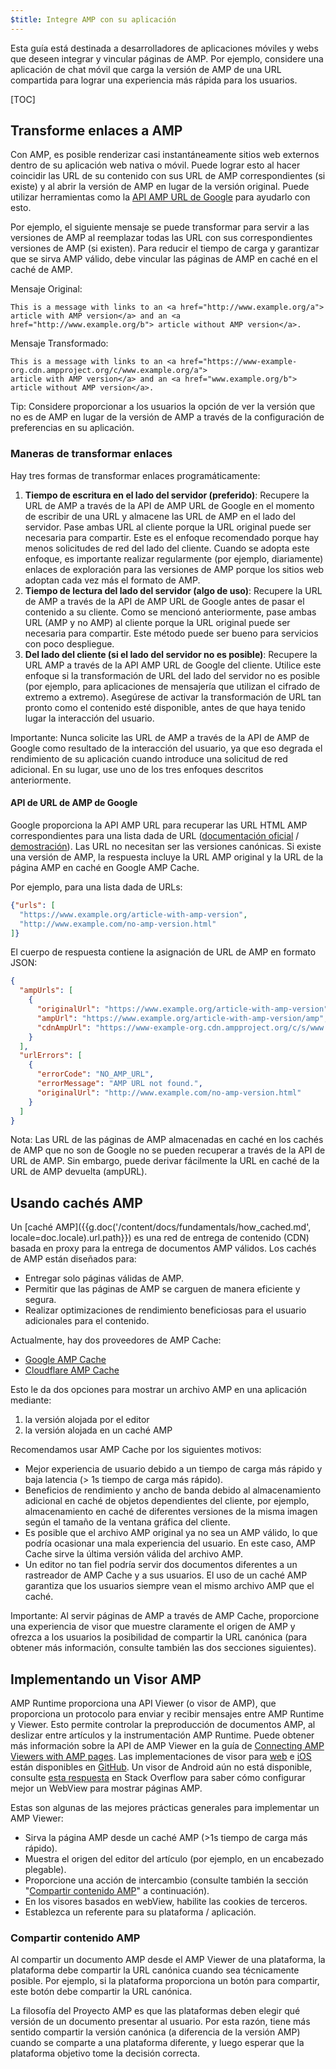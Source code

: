 ```yaml
---
$title: Integre AMP con su aplicación
---
```


Esta guía está destinada a desarrolladores de aplicaciones móviles y webs que deseen integrar y vincular páginas de AMP. Por ejemplo, considere una aplicación de chat móvil que carga la versión de AMP de una URL compartida para lograr una experiencia más rápida para los usuarios.

[TOC]

## Transforme enlaces a AMP

Con AMP, es posible renderizar casi instantáneamente sitios web externos dentro de su
aplicación web nativa o móvil. Puede lograr esto al hacer coincidir las URL de su contenido
con sus URL de AMP correspondientes (si existe) y al abrir la versión de AMP
en lugar de la versión original. Puede utilizar herramientas como la
[API AMP URL de Google](https://developers.google.com/amp/cache/use-amp-url) para ayudarlo con esto.

Por ejemplo, el siguiente mensaje se puede transformar para servir a las versiones
de AMP al reemplazar todas las URL con sus correspondientes versiones de AMP (si existen). Para
reducir el tiempo de carga y garantizar que se sirva AMP válido, debe vincular las
páginas de AMP en caché en el caché de AMP.

Mensaje Original:

```text
This is a message with links to an <a href="http://www.example.org/a">
article with AMP version</a> and an <a href="http://www.example.org/b"> article without AMP version</a>.
```


Mensaje Transformado:

```text
This is a message with links to an <a href="https://www-example-org.cdn.ampproject.org/c/www.example.org/a">
article with AMP version</a> and an <a href="www.example.org/b"> article without AMP version</a>.
```

Tip: Considere proporcionar a los usuarios la opción de ver la versión que no es de AMP en lugar de la versión de AMP a través de la configuración de preferencias en su aplicación.

### Maneras de transformar enlaces

Hay tres formas de transformar enlaces programáticamente:

1.  **Tiempo de escritura en el lado del servidor (preferido)**: Recupere la URL de AMP
    a través de la API de AMP URL de Google en el momento de escribir de una URL y almacene
    las URL de AMP en el lado del servidor. Pase ambas URL al cliente porque la URL original
    puede ser necesaria para compartir.
    Este es el enfoque recomendado porque hay menos solicitudes de red del lado del cliente.
    Cuando se adopta este enfoque, es importante realizar regularmente (por ejemplo, diariamente)
    enlaces de exploración para las versiones de AMP porque los sitios web adoptan
    cada vez más el formato de AMP.
1.  **Tiempo de lectura del lado del servidor (algo de uso)**: Recupere la URL de AMP
    a través de la API de AMP URL de Google antes de pasar el contenido a su cliente.
    Como se mencionó anteriormente, pase ambas URL (AMP y no AMP) al cliente porque la URL
    original puede ser necesaria para compartir.
    Este método puede ser bueno para servicios con poco despliegue.
1.  **Del lado del cliente (si el lado del servidor no es posible)**: Recupere la URL AMP
    a través de la API AMP URL de Google del cliente. Utilice este enfoque si la transformación de URL
    del lado del servidor no es posible (por ejemplo, para aplicaciones de mensajería que utilizan
    el cifrado de extremo a extremo). Asegúrese de activar la transformación de URL tan pronto
    como el contenido esté disponible, antes de que haya tenido lugar la interacción del usuario.

Importante: Nunca solicite las URL de AMP a través de la API de AMP de Google como resultado de la interacción del usuario, ya que eso degrada el rendimiento de su aplicación cuando introduce una solicitud de red adicional. En su lugar, use uno de los tres enfoques descritos anteriormente.

#### API de URL de AMP de Google

Google proporciona la API AMP URL para recuperar las URL HTML AMP correspondientes
para una lista dada de URL ([documentación oficial](https://developers.google.com/amp/cache/use-amp-url) / [demostración](https://ampbyexample.com/advanced/using_the_amp_url_api/)). Las URL no necesitan ser las versiones canónicas. Si existe una versión de AMP, la respuesta incluye la URL AMP original y la URL de la página AMP en caché en Google AMP Cache.

Por ejemplo, para una lista dada de URLs:


```json
{"urls": [
  "https://www.example.org/article-with-amp-version",
  "http://www.example.com/no-amp-version.html"
]}
```


El cuerpo de respuesta contiene la asignación de URL de AMP en formato JSON:


```json
{
  "ampUrls": [
    {
      "originalUrl": "https://www.example.org/article-with-amp-version",
      "ampUrl": "https://www.example.org/article-with-amp-version/amp",
      "cdnAmpUrl": "https://www-example-org.cdn.ampproject.org/c/s/www.example.org/article-with-amp-version"
    }
  ],
  "urlErrors": [
    {
      "errorCode": "NO_AMP_URL",
      "errorMessage": "AMP URL not found.",
      "originalUrl": "http://www.example.com/no-amp-version.html"
    }
  ]
}
```

Nota: Las URL de las páginas de AMP almacenadas en caché en los cachés de AMP que no son de Google no se pueden recuperar a través de la API de URL de AMP. Sin embargo, puede derivar fácilmente la URL en caché de la URL de AMP devuelta (ampURL).

## Usando cachés AMP

Un [caché AMP]({{g.doc('/content/docs/fundamentals/how_cached.md', locale=doc.locale).url.path}}) es una red de entrega de contenido (CDN) basada en proxy para la entrega de documentos AMP válidos. Los cachés de AMP están diseñados para:

*   Entregar solo páginas válidas de AMP.
*   Permitir que las páginas de AMP se carguen de manera eficiente y segura.
*   Realizar optimizaciones de rendimiento beneficiosas para el usuario adicionales para el contenido.

Actualmente, hay dos proveedores de AMP Cache:

*   [Google AMP Cache](https://developers.google.com/amp/cache/)
*   [Cloudflare AMP Cache](https://amp.cloudflare.com/)

Esto le da dos opciones para mostrar un archivo AMP en una aplicación mediante:

1.  la versión alojada por el editor
1.  la versión alojada en un caché AMP

Recomendamos usar AMP Cache por los siguientes motivos:

*   Mejor experiencia de usuario debido a un tiempo de carga más rápido y baja latencia (> 1s tiempo de carga más rápido).
*   Beneficios de rendimiento y ancho de banda debido al almacenamiento adicional en caché de objetos dependientes del cliente, por ejemplo, almacenamiento en caché de diferentes versiones de la misma imagen según el tamaño de la ventana gráfica del cliente.
*   Es posible que el archivo AMP original ya no sea un AMP válido, lo que podría ocasionar una mala experiencia del usuario. En este caso, AMP Cache sirve la última versión válida del archivo AMP.
*   Un editor no tan fiel podría servir dos documentos diferentes a un rastreador de AMP Cache y a sus usuarios. El uso de un caché AMP garantiza que los usuarios siempre vean el mismo archivo AMP que el caché.

Importante: Al servir páginas de AMP a través de AMP Cache, proporcione una experiencia de visor que muestre claramente el origen de AMP y ofrezca a los usuarios la posibilidad de compartir la URL canónica (para obtener más información, consulte también las dos secciones siguientes).

## Implementando un Visor AMP

AMP Runtime proporciona una API Viewer (o visor de AMP), que proporciona un protocolo para enviar y recibir mensajes entre AMP Runtime y Viewer. Esto permite controlar la preproducción de documentos AMP, al deslizar entre artículos y la instrumentación AMP Runtime. Puede obtener más información sobre la API de AMP Viewer en la guía de [Connecting AMP Viewers with AMP pages](https://github.com/ampproject/amphtml/blob/master/extensions/amp-viewer-integration/integrating-viewer-with-amp-doc-guide.md). Las implementaciones de visor para [web](https://github.com/ampproject/amp-viewer/blob/master/mobile-web/README.md) e [iOS](https://github.com/ampproject/amp-viewer/tree/master/ios) están disponibles en [GitHub](https://github.com/ampproject/amp-viewer). Un visor de Android aún no está disponible, consulte [esta respuesta](https://stackoverflow.com/questions/44856759/does-we-need-to-change-anything-in-usual-webpage-loader-for-loading-an-amp-acce/44869038#44869038) en Stack Overflow para saber cómo configurar mejor un WebView para mostrar páginas AMP.

Estas son algunas de las mejores prácticas generales para implementar un AMP Viewer:

*   Sirva la página AMP desde un caché AMP (>1s tiempo de carga más rápido).
*   Muestra el origen del editor del artículo (por ejemplo, en un encabezado plegable).
*   Proporcione una acción de intercambio (consulte también la sección "[Compartir contenido AMP](#compartir-contenido-amp)" a continuación).
*   En los visores basados en webView, habilite las cookies de terceros.
*   Establezca un referente para su plataforma / aplicación.

### Compartir contenido AMP

Al compartir un documento AMP desde el AMP Viewer de una plataforma, la plataforma debe compartir la URL canónica cuando sea técnicamente posible. Por ejemplo, si la plataforma proporciona un botón para compartir, este botón debe compartir la URL canónica.

La filosofía del Proyecto AMP es que las plataformas deben elegir qué versión de un documento presentar al usuario. Por esta razón, tiene más sentido compartir la versión canónica (a diferencia de la versión AMP) cuando se comparte a una plataforma diferente, y luego esperar que la plataforma objetivo tome la decisión correcta.
